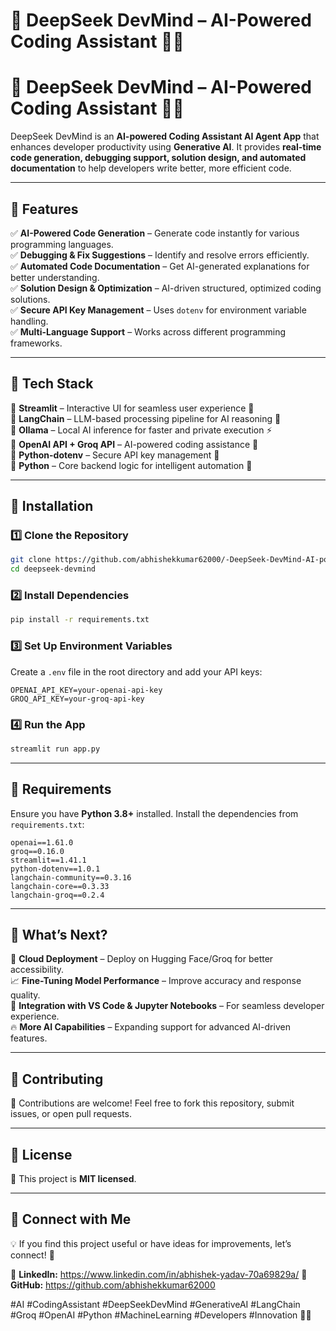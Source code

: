 # 🚀 DeepSeek DevMind – AI-Powered Coding Assistant 🤖✨



# 🚀 DeepSeek DevMind – AI-Powered Coding Assistant 🤖✨  

DeepSeek DevMind is an **AI-powered Coding Assistant AI Agent App** that enhances developer productivity using **Generative AI**. It provides **real-time code generation, debugging support, solution design, and automated documentation** to help developers write better, more efficient code.  

---

## 🔹 Features  

✅ **AI-Powered Code Generation** – Generate code instantly for various programming languages.  
✅ **Debugging & Fix Suggestions** – Identify and resolve errors efficiently.  
✅ **Automated Code Documentation** – Get AI-generated explanations for better understanding.  
✅ **Solution Design & Optimization** – AI-driven structured, optimized coding solutions.  
✅ **Secure API Key Management** – Uses `dotenv` for environment variable handling.  
✅ **Multi-Language Support** – Works across different programming frameworks.  

---

## 🔹 Tech Stack  

🔹 **Streamlit** – Interactive UI for seamless user experience 🎨  
🔹 **LangChain** – LLM-based processing pipeline for AI reasoning 🧠  
🔹 **Ollama** – Local AI inference for faster and private execution ⚡  
🔹 **OpenAI API + Groq API** – AI-powered coding assistance 🚀  
🔹 **Python-dotenv** – Secure API key management 🔑  
🔹 **Python** – Core backend logic for intelligent automation 🐍  

---

## 🔹 Installation  

### **1️⃣ Clone the Repository**  
```bash
git clone https://github.com/abhishekkumar62000/-DeepSeek-DevMind-AI-powered-Coding-Assistant-App.git
cd deepseek-devmind
```

### **2️⃣ Install Dependencies**  
```bash
pip install -r requirements.txt
```

### **3️⃣ Set Up Environment Variables**  
Create a `.env` file in the root directory and add your API keys:  
```plaintext
OPENAI_API_KEY=your-openai-api-key
GROQ_API_KEY=your-groq-api-key
```

### **4️⃣ Run the App**  
```bash
streamlit run app.py
```

---

## 🔹 Requirements  

Ensure you have **Python 3.8+** installed. Install the dependencies from `requirements.txt`:  
```plaintext
openai==1.61.0  
groq==0.16.0  
streamlit==1.41.1  
python-dotenv==1.0.1  
langchain-community==0.3.16  
langchain-core==0.3.33  
langchain-groq==0.2.4  
```

---

## 🔹 What’s Next?  

🚀 **Cloud Deployment** – Deploy on Hugging Face/Groq for better accessibility.  
📈 **Fine-Tuning Model Performance** – Improve accuracy and response quality.  
🔧 **Integration with VS Code & Jupyter Notebooks** – For seamless developer experience.  
🔥 **More AI Capabilities** – Expanding support for advanced AI-driven features.  

---

## 🔹 Contributing  

🙌 Contributions are welcome! Feel free to fork this repository, submit issues, or open pull requests.  

---

## 🔹 License  

📝 This project is **MIT licensed**.

---

## 🔹 Connect with Me  

💡 If you find this project useful or have ideas for improvements, let’s connect! 🚀  

🔗 **LinkedIn:** https://www.linkedin.com/in/abhishek-yadav-70a69829a/
🔗 **GitHub:** https://github.com/abhishekkumar62000  

#AI #CodingAssistant #DeepSeekDevMind #GenerativeAI #LangChain #Groq #OpenAI #Python #MachineLearning #Developers #Innovation 🚀🔥  
```
 
